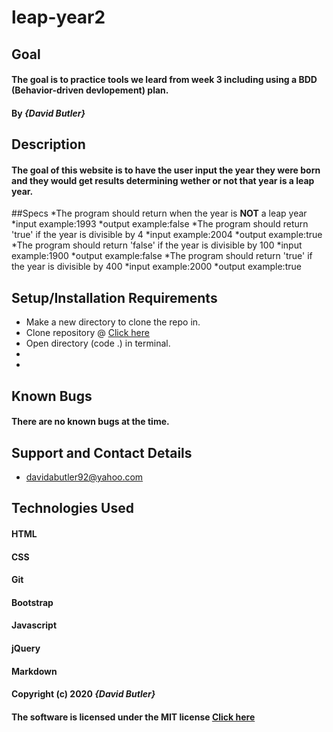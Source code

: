 # leap-year2

## Goal 

#### The goal is to practice tools we leard from week 3 including using a BDD (Behavior-driven devlopement) plan.
#### By _**{David Butler}**_

## Description
#### The goal of this website is to have the user input the year they were born and they would get results determining wether or not that year is a leap year.

##Specs
*The program should return when the year is **NOT** a leap year
  *input example:1993
  *output example:false
*The program should return 'true' if the year is divisible by 4
  *input example:2004
  *output example:true
*The program should return 'false' if the year is divisible by 100
  *input example:1900
  *output example:false
*The program should return 'true' if the year is divisible by 400
  *input example:2000
  *output example:true
  
## Setup/Installation Requirements
* Make a new directory to clone the repo in.
* Clone repository @ [Click here](https://github.com/davidabutler92/leap-year2.git)
* Open directory (code .) in terminal.
*   
* 

## Known Bugs 
#### There are no known bugs at the time.

## Support and Contact Details
* davidabutler92@yahoo.com

## Technologies Used 
#### HTML
#### CSS
#### Git 
#### Bootstrap
#### Javascript
#### jQuery 
#### Markdown

#### Copyright (c) 2020 **_{David Butler}_**
#### The software is licensed under the MIT license [Click here](LICENSE.md)
